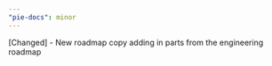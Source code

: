 ```yaml
---
"pie-docs": minor
---
```


[Changed] - New roadmap copy adding in parts from the engineering roadmap
